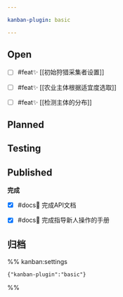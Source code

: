 ```yaml
---

kanban-plugin: basic

---
```


## Open

- [ ] #feat✨ [[初始狩猎采集者设置]]
- [ ] #feat✨ [[农业主体根据适宜度选取]]
- [ ] #feat✨ [[检测主体的分布]]


## Planned



## Testing



## Published

**完成**
- [x] #docs📄 完成API文档
- [x] #docs📄 完成指导新人操作的手册


## 归档





%% kanban:settings
```
{"kanban-plugin":"basic"}
```
%%